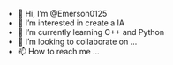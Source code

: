 - 👋 Hi, I’m @Emerson0125
- 👀 I’m interested in create a IA
- 🌱 I’m currently learning C++ and Python
- 💞️ I’m looking to collaborate on ...
- 📫 How to reach me ...

<!---
Emerson0125/Emerson0125 is a ✨ special ✨ repository because its `README.md` (this file) appears on your GitHub profile.
You can click the Preview link to take a look at your changes.
--->
